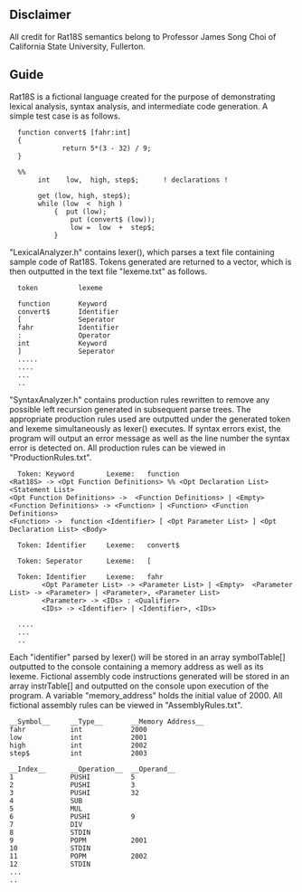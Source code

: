 ## Disclaimer
All credit for Rat18S semantics belong to Professor James Song Choi of California State University, Fullerton.

## Guide
Rat18S is a fictional language created for the purpose of demonstrating lexical analysis, syntax analysis, and intermediate code generation. A simple test case is as follows.


      function convert$ [fahr:int]
      {
                 return 5*(3 - 32) / 9;
      }

      %%
           int    low,  high, step$;      ! declarations !

           get (low, high, step$);
           while (low  <  high )  
               {  put (low);
                   put (convert$ (low));
                   low =  low  +  step$;
               } 




"LexicalAnalyzer.h" contains lexer(), which parses a text file containing sample code of Rat18S. Tokens generated are returned to a vector, which is then outputted in the text file "lexeme.txt" as follows.

      token          lexeme

      function       Keyword
      convert$       Identifier
      [              Seperator
      fahr           Identifier
      :              Operator
      int            Keyword
      ]              Seperator
      .....
      ....
      ...
      ..
     
     

"SyntaxAnalyzer.h" contains production rules rewritten to remove any possible left recursion generated in subsequent parse trees. The appropriate production rules used are outputted under the generated token and lexeme simultaneously as lexer() executes. If syntax errors exist, the program will output an error message as well as the line number the syntax error is detected on. All production rules can be viewed in "ProductionRules.txt".

      Token: Keyword        Lexeme:   function            
	<Rat18S> -> <Opt Function Definitions> %% <Opt Declaration List> <Statement List> 
	<Opt Function Definitions> ->  <Function Definitions> | <Empty>
	<Function Definitions> -> <Function> | <Function> <Function Definitions>
	<Function> ->  function <Identifier> [ <Opt Parameter List> ] <Opt Declaration List> <Body>

      Token: Identifier     Lexeme:   convert$            

      Token: Seperator      Lexeme:   [                   

      Token: Identifier     Lexeme:   fahr                
            <Opt Parameter List> -> <Parameter List> | <Empty>	<Parameter List> -> <Parameter> | <Parameter>, <Parameter List>
            <Parameter> -> <IDs> : <Qualifier> 
            <IDs> -> <Identifier> | <Identifier>, <IDs>
            
      ....
      ...
      ..
     
     
     
Each "identifier" parsed by lexer() will be stored in an array symbolTable[] outputted to the console containing a memory address as well as its lexeme. Fictional assembly code instructions generated will be stored in an array instrTable[] and outputted on the console upon execution of the program. A variable "memory_address" holds the initial value of 2000. All fictional assembly rules can be viewed in "AssemblyRules.txt".


	__Symbol__     __Type__       __Memory Address__
	fahr           int            2000
	low            int            2001
	high           int            2002
	step$          int            2003

	__Index__      __Operation__  __Operand__
	1              PUSHI          5
	2              PUSHI          3
	3              PUSHI          32
	4              SUB            
	5              MUL            
	6              PUSHI          9
	7              DIV            
	8              STDIN          
	9              POPM           2001
	10             STDIN          
	11             POPM           2002
	12             STDIN          
	...
	..
	
	
